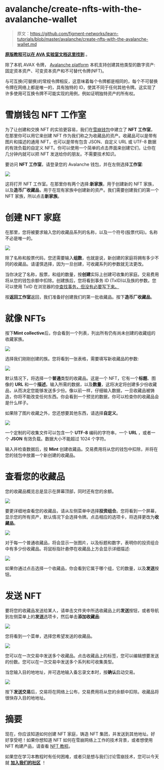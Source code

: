 # avalanche/create-nfts-with-the-avalanche-wallet

> 原文：<https://github.com/figment-networks/learn-tutorials/blob/master/avalanche/create-nfts-with-the-avalanche-wallet.md>

[**原版教程可以在 AVA 实验室文档这里找到**](https://docs.avax.network/build/tutorials/smart-digital-assets/wallet-nft-studio) 。

除了本机 AVAX 令牌， [Avalanche platform](https://docs.avax.network/build/tutorials/platform) 本机支持创建其他类型的数字资产:固定资本资产、可变资本资产和不可替代令牌(NFT)。

与可互换(可替换)的常规令牌相反，这意味着每个令牌都是相同的，每个不可替换令牌在网络上都是唯一的，具有独特的 ID，使其不同于任何其他令牌。这实现了许多使用可互换令牌不可能实现的用例，例如证明独特资产的所有权。

# 雪崩钱包 NFT 工作室

为了让创建和交换 NFT 的实验更容易，我们在[雪崩钱包](https://wallet.avax.network/)中建立了 **NFT 工作室**，在那里你可以用它来创建 NFT 作为我们称之为收藏品的资产。收藏品可以是带有图片和描述的通用 NFT，也可以是带有包含 JSON、自定义 URL 或 UTF-8 数据的有效负载的自定义 NFT。你可以使用一个简单的点击界面来创建它们，让你在几分钟内就可以把 NFT 发送给你的朋友。不需要技术知识。

要访问 **NFT 工作室**，请登录您的 Avalanche 钱包，并在左侧选择**工作室**:

![](img/866572e30684452af5cd9a9908cc24ad.png)

这将打开 NFT 工作室。在那里你有两个选择:**新家族**，用于创建新的 NFT 家族，以及**造币厂收藏品**，用于在现有家族中创建新的资产。我们需要创建我们的第一个 NFT 家族，所以点击**新家族**。

# 创建 NFT 家庭

在那里，您将被要求输入您的收藏品系列的名称，以及一个符号(股票代码)。名称不必是唯一的。

![](img/569163fb086870d235da64b40562bcad.png)

除了名称和股票代码，您还需要输入**组数**，也就是说，新创建的家庭将拥有多少不同的收藏品。请谨慎选择，因为一旦创建，可收藏系列的参数就无法更改。

当你决定了名称，股票，和组的数量，按**创建**实际上创建可收集的家庭。交易费用将从您的钱包余额中扣除。创建族后，您将看到事务 ID (TxID)以及族的参数。您可以使用 TxID 在浏览器的[中查找事务，但没有必要写下来。](https://explorer.avax.network/)

按**返回工作室**返回，我们准备好创建我们的第一批收藏品。按下**造币厂收藏品**。

# 就像 NFTs

按下**Mint collective**后，你会看到一个列表，列出所有仍有尚未创建的收藏组的收藏家族。

![](img/6a141821c2d1355c8d42692b8580a4eb.png)

选择我们刚刚创建的族。您将看到一张表格，需要填写新收藏品的参数:

![](img/5bb5c69bc55c2fab52932e0080d16827.png)

默认情况下，将选择一个**普通**类型的收藏品。这是一个 NFT，它有一个**标题**、图像的 **URL** 和一个**描述**。输入所需的数据，以及**数量**，这将决定将创建多少份收藏品，从而决定您能够发送多少份。像以前一样，仔细输入数据，一旦收藏品被铸造，你将不能改变任何东西。你会看到一个预览的数据，你可以检查你的收藏品会是什么样子。

如果除了图片收藏之外，您还想要其他东西，请选择**自定义**。

![](img/c0e62e547802ca1d8e3a80abab059708.png)

一个定制的可收集文件可以包含一个 **UTF-8** 编码的字符串，一个 **URL** ，或者一个 **JSON** 有效负载。数据大小不能超过 1024 个字符。

输入并检查数据后，按 **Mint** 创建收藏品。交易费用将从您的钱包中扣除，并将在您的钱包中放置一个新创建的收藏品。

# 查看您的收藏品

您的收藏品概览总是显示在屏幕顶部，同时还有您的余额。

![](img/2c12e317f2b6e867d4aff07ba540af15.png)

要更详细地查看您的收藏品，请从左侧菜单中选择**投资组合**。您将看到一个屏幕，显示您的所有资产，默认情况下会选择令牌。点击相应的选项卡，将选择更改为**收藏品**。

![](img/b13afb6ac1bef1be67306c4d7b192124.png)

对于每一个普通收藏品，将会显示一张图片，以及标题和数字，表明你的投资组合中有多少份收藏品。将鼠标指针悬停在收藏品上方会显示详细描述:

![](img/7228a606c5fe49951dd27de6308cbbf6.png)

如果你通过点击选择一个收藏品，你会看到它属于哪个组，它的数量，以及**发送**按钮。

# 发送 NFT

要将您的收藏品发送给某人，请单击文件夹中所选收藏品上的**发送**按钮，或者导航到左侧菜单上的**发送**选项卡，然后单击**添加收藏品**:

![](img/3ea16dbad2eb3c16c88831b9d0d08a5d.png)

您将看到一个菜单，选择您希望发送的收藏品。

![](img/a4b399a40ac1aa285231e4cbe9886af3.png)

您可以在一次交易中发送多个收藏品。点击收藏品上的标签，您可以编辑想要发送的份数。您可以在一次交易中发送多个系列和可收集类型。

当您输入目的地地址，并可选地输入备忘录文本时，按**确认**启动交易。

![](img/b35cc6aa2285cc658f369717917d32bf.png)

按下**发送交易**后，交易将在网络上公布，交易费用将从您的余额中扣除。收藏品将很快存入目的地地址。

# 摘要

现在，你应该知道如何创建 NFT 家庭，铸造 NFT 集团，并发送到其他地址。好好享受吧！如果你想知道 NFT 如何在雪崩网络上工作的技术背景，或者想使用 NFT 构建产品，请查看 [NFT 教程](https://learn.figment.io/tutorials/creating-an-nft-part-1)。

如果您在学习本教程时有任何困难，或者只是想与我们讨论雪崩技术，您可以今天就 [**加入我们的社区**](https://discord.gg/fszyM7K) ！